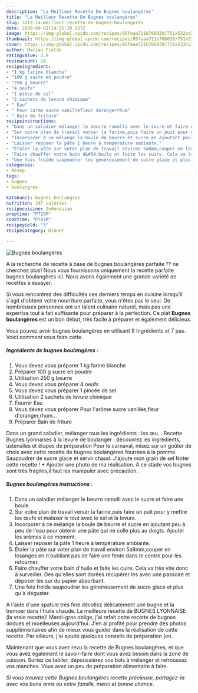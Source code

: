 ```yaml
---
description: "La Meilleur Recette De Bugnes boulangères"
title: "La Meilleur Recette De Bugnes boulangères"
slug: 3212-la-meilleur-recette-de-bugnes-boulangeres
date: 2020-09-01T14:25:20.937Z
image: https://img-global.cpcdn.com/recipes/95feaa721b766039/751x532cq70/bugnes-boulangeres-photo-principale-de-la-recette.jpg
thumbnail: https://img-global.cpcdn.com/recipes/95feaa721b766039/751x532cq70/bugnes-boulangeres-photo-principale-de-la-recette.jpg
cover: https://img-global.cpcdn.com/recipes/95feaa721b766039/751x532cq70/bugnes-boulangeres-photo-principale-de-la-recette.jpg
author: Marian Fields
ratingvalue: 3.8
reviewcount: 14
recipeingredient:
- "1 kg farine blanche"
- "100 g sucre en poudre"
- "250 g beurre"
- "4 oeufs"
- "1 pince de sel"
- "2 sachets de levure chimique"
- " Eau"
- " Pour larme sucre vanillefleur dorangerrhum"
- " Bain de friture"
recipeinstructions:
- "Dans un saladier mélanger le beurre ramolli avec le sucre et faire une boule."
- "Sur votre plan de travail verser la farine,puis faire un puit pour y mettre les œufs et malaxer le tout avec le sel et la levure."
- "Incorporer à ce mélange la boule de beurre et sucre en ajoutant peu à peu de l&#39;eau pour obtenir une pâte qui ne colle plus au doigts. Ajouter les arômes à ce moment."
- "Laisser reposer la pâte 1 heure à température ambiante."
- "Étaler la pâte sur voter plan de travail environ 5a8mm,couper en losanges en n&#39;oubliant pas de faire une fente dans le centre pour les retourner."
- "Faire chauffer votre bain d&#39;huile et faite les cuire. Cela va très vite donc à surveiller. Des qu&#39;elles sont dorées récupérer les avec une passoire et déposer les sur du papier absorbant."
- "Une fois froide saupoudrer les généreusement de sucre glace et plus qu&#39;à déguster."
categories:
- Resep
tags:
- bugnes
- boulangres

katakunci: bugnes boulangres 
nutrition: 297 calories
recipecuisine: Indonesian
preptime: "PT25M"
cooktime: "PT47M"
recipeyield: "3"
recipecategory: Dinner

---
```



![Bugnes boulangères](https://img-global.cpcdn.com/recipes/95feaa721b766039/751x532cq70/bugnes-boulangeres-photo-principale-de-la-recette.jpg)

A la recherche de recette à base de bugnes boulangères parfaite ?? ne cherchez plus! Nous vous fournissons uniquement la recette parfaite bugnes boulangères ici. Nous avons également une grande variété de recettes à essayer.

Si vous rencontrez des difficultés ces derniers temps en cuisine lorsqu'il s'agit d'obtenir votre nourriture parfaite, vous n'êtes pas le seul. De nombreuses personnes ont un talent culinaire naturel, mais pas une expertise tout à fait suffisante pour préparer à la perfection. Ce plat <strong> Bugnes boulangères </strong> est un bon début, très facile à préparer et également délicieux.

<!--inarticleads1-->

Vous pouvez avoir bugnes boulangères en utilisant 9 Ingrédients et 7 pas. Voici comment vous faire cette.

##### Ingrédients de bugnes boulangères :

1. Vous devez vous préparer 1 kg farine blanche
1. Préparer 100 g sucre en poudre
1. Utilisation 250 g beurre
1. Vous devez vous préparer 4 oeufs
1. Vous devez vous préparer 1 pincée de sel
1. Utilisation 2 sachets de levure chimique
1. Fournir  Eau
1. Vous devez vous préparer  Pour l&#39;arôme sucre vanillée,fleur d&#39;oranger,rhum...
1. Préparer  Bain de friture


Dans un grand saladier, mélanger tous les ingrédients : les œu… Recette Bugnes lyonnaises à la levure de boulanger : découvrez les ingrédients, ustensiles et étapes de préparation Pour le carnaval, misez sur un goûter de choix avec cette recette de bugnes boulangères fourrées à la pomme. Saupoudrer de sucre glace et servir chaud. J&#39;ajoute mon grain de sel Noter cette recette ! + Ajouter une photo de ma réalisation. A ce stade vos bugnes sont très fragiles,il faut les manipuler avec précaution. 

<!--inarticleads2-->

##### Bugnes boulangères instructions :

1. Dans un saladier mélanger le beurre ramolli avec le sucre et faire une boule.
1. Sur votre plan de travail verser la farine,puis faire un puit pour y mettre les œufs et malaxer le tout avec le sel et la levure.
1. Incorporer à ce mélange la boule de beurre et sucre en ajoutant peu à peu de l&#39;eau pour obtenir une pâte qui ne colle plus au doigts. Ajouter les arômes à ce moment.
1. Laisser reposer la pâte 1 heure à température ambiante.
1. Étaler la pâte sur voter plan de travail environ 5a8mm,couper en losanges en n&#39;oubliant pas de faire une fente dans le centre pour les retourner.
1. Faire chauffer votre bain d&#39;huile et faite les cuire. Cela va très vite donc à surveiller. Des qu&#39;elles sont dorées récupérer les avec une passoire et déposer les sur du papier absorbant.
1. Une fois froide saupoudrer les généreusement de sucre glace et plus qu&#39;à déguster.


A l&#39;aide d&#39;une spatule très fine décollez délicatement une bugne et la tremper dans l&#39;huile chaude. La meilleure recette de BUGNES LYONNAISE (la vraie recette)! Mardi-gras oblige, j&#39;ai refait cette recette de bugnes dodues et moelleuses aujourd&#39;hui. J&#39;en ai profité pour prendre des photos supplémentaires afin de mieux vous guider dans la réalisation de cette recette. Par ailleurs, j&#39;ai ajouté quelques conseils de préparation (en. 

<!--inarticleads1-->

<p>
Maintenant que vous avez revu la recette de Bugnes boulangères, et que vous avez également le savoir-faire dont vous avez besoin dans la zone de cuisson. Sortez ce tablier, dépoussiérez vos bols à mélanger et retroussez vos manches. Vous avez un peu de préparation alimentaire à faire.
</p>

<p>
<i>Si vous trouvez cette Bugnes boulangères recette précieuse, partagez-la avec vos bons amis ou votre famille, merci et bonne chance.</i>
</p>
